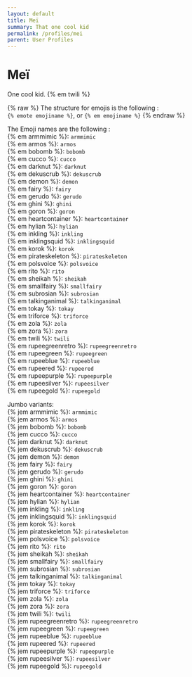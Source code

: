 ```yaml
---
layout: default
title: Meï
summary: That one cool kid
permalink: /profiles/mei
parent: User Profiles
---
```


# Meï

One cool kid. {% em twili %}

{% raw %}
The structure for emojis is the following :  
`{% emote emojiname %}`, or `{% em emojiname %}`
{% endraw %}

The Emoji names are the following :  
{% em armmimic %}: `armmimic`  
{% em armos %}: `armos`  
{% em bobomb %}: `bobomb`  
{% em cucco %}: `cucco`  
{% em darknut %}: `darknut`  
{% em dekuscrub %}: `dekuscrub`  
{% em demon %}: `demon`  
{% em fairy %}: `fairy`  
{% em gerudo %}: `gerudo`  
{% em ghini %}: `ghini`  
{% em goron %}: `goron`  
{% em heartcontainer %}: `heartcontainer`  
{% em hylian %}: `hylian`  
{% em inkling %}: `inkling`  
{% em inklingsquid %}: `inklingsquid`  
{% em korok %}: `korok`  
{% em pirateskeleton %}: `pirateskeleton`  
{% em polsvoice %}: `polsvoice`  
{% em rito %}: `rito`  
{% em sheikah %}: `sheikah`  
{% em smallfairy %}: `smallfairy`  
{% em subrosian %}: `subrosian`  
{% em talkinganimal %}: `talkinganimal`  
{% em tokay %}: `tokay`  
{% em triforce %}: `triforce`  
{% em zola %}: `zola`  
{% em zora %}: `zora`  
{% em twili %}: `twili`  
{% em rupeegreenretro %}: `rupeegreenretro`  
{% em rupeegreen %}: `rupeegreen`  
{% em rupeeblue %}: `rupeeblue`  
{% em rupeered %}: `rupeered`  
{% em rupeepurple %}: `rupeepurple`  
{% em rupeesilver %}: `rupeesilver`  
{% em rupeegold %}: `rupeegold`

Jumbo variants:  
{% jem armmimic %}: `armmimic`  
{% jem armos %}: `armos`  
{% jem bobomb %}: `bobomb`  
{% jem cucco %}: `cucco`  
{% jem darknut %}: `darknut`  
{% jem dekuscrub %}: `dekuscrub`  
{% jem demon %}: `demon`  
{% jem fairy %}: `fairy`  
{% jem gerudo %}: `gerudo`  
{% jem ghini %}: `ghini`  
{% jem goron %}: `goron`  
{% jem heartcontainer %}: `heartcontainer`  
{% jem hylian %}: `hylian`  
{% jem inkling %}: `inkling`  
{% jem inklingsquid %}: `inklingsquid`  
{% jem korok %}: `korok`  
{% jem pirateskeleton %}: `pirateskeleton`  
{% jem polsvoice %}: `polsvoice`  
{% jem rito %}: `rito`  
{% jem sheikah %}: `sheikah`  
{% jem smallfairy %}: `smallfairy`  
{% jem subrosian %}: `subrosian`  
{% jem talkinganimal %}: `talkinganimal`  
{% jem tokay %}: `tokay`  
{% jem triforce %}: `triforce`  
{% jem zola %}: `zola`  
{% jem zora %}: `zora`  
{% jem twili %}: `twili`  
{% jem rupeegreenretro %}: `rupeegreenretro`  
{% jem rupeegreen %}: `rupeegreen`  
{% jem rupeeblue %}: `rupeeblue`  
{% jem rupeered %}: `rupeered`  
{% jem rupeepurple %}: `rupeepurple`  
{% jem rupeesilver %}: `rupeesilver`  
{% jem rupeegold %}: `rupeegold`